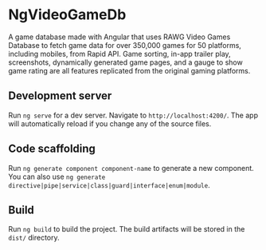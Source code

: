 # NgVideoGameDb

A game database made with Angular that uses RAWG Video Games Database to fetch game data for over 350,000 games for 50 platforms, including mobiles, from Rapid API. Game sorting, in-app trailer play, screenshots, dynamically generated game pages, and a gauge to show game rating are all features replicated from the original gaming platforms.

## Development server

Run `ng serve` for a dev server. Navigate to `http://localhost:4200/`. The app will automatically reload if you change any of the source files.

## Code scaffolding

Run `ng generate component component-name` to generate a new component. You can also use `ng generate directive|pipe|service|class|guard|interface|enum|module`.

## Build

Run `ng build` to build the project. The build artifacts will be stored in the `dist/` directory.
